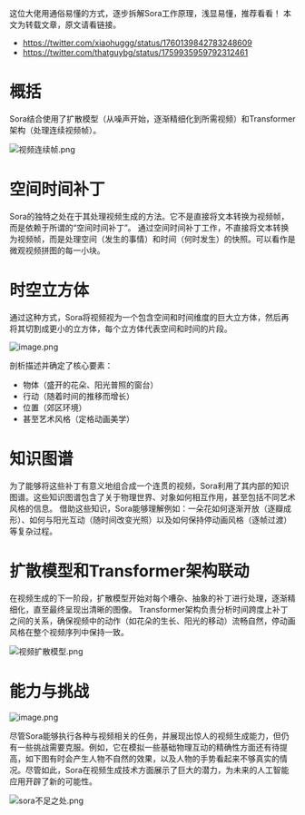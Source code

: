 这位大佬用通俗易懂的方式，逐步拆解Sora工作原理，浅显易懂，推荐看看！ 本文为转载文章，原文请看链接。

- https://twitter.com/xiaohuggg/status/1760139842783248609
- https://twitter.com/thatguybg/status/1759935959792312461

# 概括

Sora结合使用了扩散模型（从噪声开始，逐渐精细化到所需视频）和Transformer架构（处理连续视频帧）。


![视频连续帧.png](https://p9-juejin.byteimg.com/tos-cn-i-k3u1fbpfcp/008751aa2d40473f9d9bdf4e72164ca3~tplv-k3u1fbpfcp-jj-mark:0:0:0:0:q75.image#?w=600&h=336&s=196763&e=png&b=020202)

# 空间时间补丁



Sora的独特之处在于其处理视频生成的方法。它不是直接将文本转换为视频帧，而是依赖于所谓的“空间时间补丁”。 通过空间时间补丁工作，不直接将文本转换为视频帧，而是处理空间（发生的事情）和时间（何时发生）的快照。可以看作是微观视频拼图的每一小块。


# 时空立方体
通过这种方式，Sora将视频视为一个包含空间和时间维度的巨大立方体，然后再将其切割成更小的立方体，每个立方体代表空间和时间的片段。


![image.png](https://p6-juejin.byteimg.com/tos-cn-i-k3u1fbpfcp/4952afeca63c417db5114119c6f2e06a~tplv-k3u1fbpfcp-jj-mark:0:0:0:0:q75.image#?w=684&h=263&s=113339&e=png&b=fcfcfc)

剖析描述并确定了核心要素：
- 物体（盛开的花朵、阳光普照的窗台）
- 行动（随着时间的推移而增长） 
- 位置（郊区环境）
- 甚至艺术风格（定格动画美学）

# 知识图谱
为了能够将这些补丁有意义地组合成一个连贯的视频，Sora利用了其内部的知识图谱。这些知识图谱包含了关于物理世界、对象如何相互作用，甚至包括不同艺术风格的信息。 借助这些知识，Sora能够理解例如：一朵花如何逐渐开放（逐瓣成形）、如何与阳光互动（随时间改变光照）以及如何保持停动画风格（逐帧过渡）等复杂过程。

# 扩散模型和Transformer架构联动
在视频生成的下一阶段，扩散模型开始对每个嘈杂、抽象的补丁进行处理，逐渐精细化，直至最终呈现出清晰的图像。 Transformer架构负责分析时间跨度上补丁之间的关系，确保视频中的动作（如花朵的生长、阳光的移动）流畅自然，停动画风格在整个视频序列中保持一致。

![视频扩散模型.png](https://p3-juejin.byteimg.com/tos-cn-i-k3u1fbpfcp/52631c0a1069424181fe94b338e3cced~tplv-k3u1fbpfcp-jj-mark:0:0:0:0:q75.image#?w=1280&h=720&s=968809&e=png&b=0e0d17)

# 能力与挑战


![image.png](https://p6-juejin.byteimg.com/tos-cn-i-k3u1fbpfcp/81c9e2a975cf4aa4a261f4dc50c39443~tplv-k3u1fbpfcp-jj-mark:0:0:0:0:q75.image#?w=1199&h=782&s=233390&e=png&b=fefefe)

尽管Sora能够执行各种与视频相关的任务，并展现出惊人的视频生成能力，但仍有一些挑战需要克服。例如，它在模拟一些基础物理互动的精确性方面还有待提高，如下图有时会产生人物不自然的效果，以及人物的手势看起来不够真实的情况。尽管如此，Sora在视频生成技术方面展示了巨大的潜力，为未来的人工智能应用开辟了新的可能性。

![sora不足之处.png](https://p6-juejin.byteimg.com/tos-cn-i-k3u1fbpfcp/1dd60bce95da4df1afa709eaf745d94c~tplv-k3u1fbpfcp-jj-mark:0:0:0:0:q75.image#?w=1280&h=720&s=1453348&e=png&b=b4cfd9)




